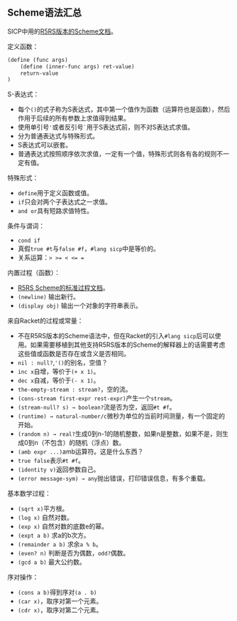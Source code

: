 ## Scheme语法汇总

SICP中用的[R5RS版本的Scheme文档](https://docs.racket-lang.org/r5rs/r5rs-std/r5rs.html)。

定义函数：
```scheme
(define (func args)
    (define (inner-func args) ret-value)
    return-value
)
```

S-表达式：
- 每个`()`的式子称为S表达式，其中第一个值作为函数（运算符也是函数），然后作用于后续的所有参数上求值得到结果。
- 使用单引号`'`或者反引号`` ` ``用于S表达式前，则不对S表达式求值。
- 分为普通表达式与特殊形式。
- S表达式可以嵌套。
- 普通表达式按照顺序依次求值，一定有一个值，特殊形式则各有各的规则不一定有值。

特殊形式：
- `define`用于定义函数或值。
- `if`只会对两个子表达式之一求值。
- `and or`具有短路求值特性。

条件与谓词：
- `cond if`
- 真假`true #t`与`false #f`，`#lang sicp`中是等价的。
- 关系运算：`> >= < <= =`

内置过程（函数）：
- [R5RS Scheme的标准过程文档](https://docs.racket-lang.org/r5rs/r5rs-std/r5rs-Z-H-9.html)。
- `(newline)` 输出新行。
- `(display obj)` 输出一个对象的字符串表示。


来自Racket的过程或常量：
- 不在R5RS版本的Scheme语法中，但在Racket的引入`#lang sicp`后可以使用。如果需要移植到其他支持R5RS版本的Scheme的解释器上的话需要考虑这些值或函数是否存在或含义是否相同。
- `nil : null?`,`'()`的别名，空值？
- `inc x`自增，等价于`(+ x 1)`。
- `dec x`自减，等价于`(- x 1)`。
- `the-empty-stream : stream?`，空的流。
- `(cons-stream first-expr rest-expr)`产生一个`stream`。
- `(stream-null? s) → boolean?`流是否为空，返回`#t #f`。
- `(runtime) → natural-number/c`微秒为单位的当前时间测量，有一个固定的开始。
- `(random n) → real?`生成0到n-1的随机整数，如果n是整数，如果不是，则生成0到n（不包含）的随机（浮点）数。
- `(amb expr ...)`amb运算符。这是什么东西？
- `true false`表示`#t #f`。
- `(identity v)`返回参数自己。
- `(error message-sym) → any`抛出错误，打印错误信息，有多个重载。

基本数学过程：
- `(sqrt x)`平方根。
- `(log x)` 自然对数。
- `(exp x)` 自然对数的底数e的幂。
- `(expt a b)` 求a的b次方。
- `(remainder a b)` 求余`a % b`。
- `(even? n)` 判断是否为偶数，`odd?`偶数。
- `(gcd a b)` 最大公约数。

序对操作：
- `(cons a b)`得到序对`(a . b)`
- `(car x)`，取序对第一个元素。
- `(cdr x)`，取序对第二个元素。